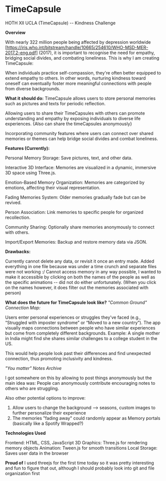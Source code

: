 # TimeCapsule
HOTH XII UCLA (TimeCapsule) -- Kindness Challenge

**Overview**

With nearly 322 million people being affected by depression worldwide [https://iris.who.int/bitstream/handle/10665/254610/WHO-MSD-MER-2017.2-eng.pdf] (2017), it is important to
recognise the need for empathy, bridging social divides, and combating loneliness.
This is why I am creating TimeCapsule:

When individuals practice self-compassion, they're often better equipped to extend empathy to
others. In other words, nurturing kindness toward oneself can eventually foster more meaningful
connections with people from diverse backgrounds.

**What it should do:**
TimeCapsule allows users to store personal memories such as pictures and texts for periodic
reflection.

Allowing users to share their TimeCapsules with others can promote understanding and
empathy by exposing individuals to diverse life experiences. {Also can share the timeCapsules anonymously}

Incorporating community features where users can connect over shared memories or themes
can help bridge social divides and combat loneliness.




**Features (Currently):**

Personal Memory Storage: Save pictures, text, and other data.

Interactive 3D Interface: Memories are visualized in a dynamic, immersive 3D space using Three.js.

Emotion-Based Memory Organization: Memories are categorized by emotions, affecting their visual representation.

Fading Memories System: Older memories gradually fade but can be revived.

Person Association: Link memories to specific people for organized recollection. 

Community Sharing: Optionally share memories anonymously to connect with others.

Import/Export Memories: Backup and restore memory data via JSON.



**Drawbacks:**

Currently cannot delete any data, or revisit it once an entry made.
Added everything in one file because was under a time crunch and separate files were not working :/
Cannot access memory in any way possible, I wanted to make it accessible by clicking on both the names of the people as well as the specific animations -- did not do either unfortunately.
(When you click on the names however, it does filter out the memories associated with person)


**What does the future for TimeCapsule look like?**
*"Common Ground" Connection Map:*

Users enter personal experiences or struggles they’ve faced (e.g.,
“Struggled with imposter syndrome” or “Moved to a new country”).
The app visually maps connections between people who have similar experiences but come from completely different backgrounds.
Example: A single mother in India might find she shares similar challenges to a college student in the US.

This would help people look past their differences and find unexpected connection, thus promoting inclusivity and kindness.

*"You matter" Notes Archive*

I got somewhere on this by allowing to post things anonymously but the main idea was: 
People can anonymously contribute encouraging notes to others who are struggling.


Also other potential options to improve: 
1. Allow users to change the background --> seasons, custom images to further personalize their experience 
2. The memories "fading away" could randomly appear as Memory portals (basically like a Spotify Wrapped?)

**Technologies Used**

Frontend: HTML, CSS, JavaScript
3D Graphics: Three.js for rendering memory objects
Animation: Tween.js for smooth transitions
Local Storage: Saves user data in the browser


**Proud of**
I used threejs for the first time today so it was pretty interesting and fun to figure that out, although I should probably look into git and file organization first


